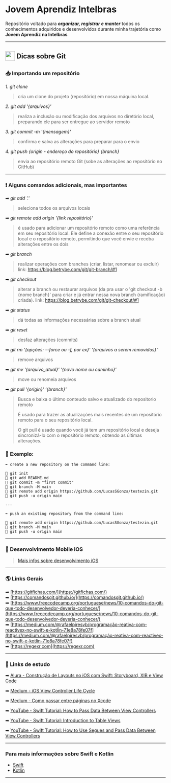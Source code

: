 # Jovem Aprendiz Intelbras

Repositório voltado para ***organizar, registrar e manter*** todos os conhecimentos adquiridos e desenvolvidos durante minha trajetória como **Jovem Aprendiz na Intelbras**

---

## <img src='https://git-scm.com/images/logos/downloads/Git-Icon-1788C.svg' width='30px' align='center' style='padding-bottom:5px'/> Dicas sobre Git

### 📥 Importando um repositório

*1. git clone*
> cria um clone do projeto (repositório) em nossa máquina local.

*2. git add '{arquivos}'*
> realiza a inclusão ou modificação dos arquivos no diretório local, preparando ele para ser entregue ao servidor remoto

*3. git commit -m '{mensagem}'*
> confirma e salva as alterações para preparar para o envio

*4. git push {origin - endereço do repositório} {branch}*
> envia ao repositório remoto Git (sobe as alterações ao repositório no GitHub)

---

### ❗ Alguns comandos adicionais, mas importantes

➡ *git add '.'*
> seleciona todos os arquivos locais 

➡ *git remote add origin '{link repositório}'* 
> é usado para adicionar um repositório remoto como uma referência em seu repositório local. Ele define a conexão entre o seu repositório local e o repositório remoto, permitindo que você envie e receba alterações entre os dois

➡ *git branch*
> realizar operações com branches (criar, listar, renomear ou excluir) 
> link: https://blog.betrybe.com/git/git-branch/#1

➡ *git checkout*
> alterar a branch ou restaurar arquivos (da pra usar o 'git checkout -b {nome branch}' para criar e já entrar nessa nova branch (ramificação) criada).
> link: https://blog.betrybe.com/git/git-checkout/#1
 
➡ *git status*
> dá todas as informações necessárias sobre a branch atual

➡ *git reset*
> desfaz alterações (commits)

➡ *git rm '{opções: --force ou -f, por ex}' '{arquivos a serem removidos}'*
> remove arquivos

➡ *git mv '{arquivo_atual}' '{novo nome ou caminho}'*
> move ou renomeia arquivos

➡ *git pull '{origin}' '{branch}'*
> Busca e baixa o último conteudo salvo e atualizado do repositorio remoto 
> 
> É usado para trazer as atualizações mais recentes de um repositório remoto para o seu repositório local. 
> 
> O git pull é usado quando você já tem um repositório local e deseja sincronizá-lo com o repositório remoto, obtendo as últimas alterações.

### 📘 Exemplo:
```
➡ create a new repository on the command line:

🔸 git init
🔸 git add README.md
🔸 git commit -m "first commit"
🔸 git branch -M main
🔸 git remote add origin https://github.com/LucasSGonza/testezin.git
🔸 git push -u origin main

---

➡ push an existing repository from the command line:

🔸 git remote add origin https://github.com/LucasSGonza/testezin.git
🔸 git branch -M main
🔸 git push -u origin main
```
---
### 📱 Desenvolvimento Mobile iOS

>[Mais infos sobre desenvolvimento iOS](https://github.com/LucasSGonza/JovemAprendizIntelbras-Lucas/blob/main/AppsComSwift/MyApps/myApps.md)

---

### 🌎 Links Gerais

➡ [https://gitfichas.com/](https://gitfichas.com/)<br>
➡ [https://comandosgit.github.io/](https://comandosgit.github.io/)<br>
➡ [https://www.freecodecamp.org/portuguese/news/10-comandos-do-git-que-todo-desenvolvedor-deveria-conhecer/](https://www.freecodecamp.org/portuguese/news/10-comandos-do-git-que-todo-desenvolvedor-deveria-conhecer/)<br>
➡ [https://medium.com/@rafaelpiresvb/programação-reativa-com-reactivex-no-swift-e-kotlin-71e8a78fe07f](https://medium.com/@rafaelpiresvb/programação-reativa-com-reactivex-no-swift-e-kotlin-71e8a78fe07f)<br>
➡ [https://regexr.com](https://regexr.com)

---

### 📖 Links de estudo

➡ [Alura - Construção de Layouts no iOS com Swift: Storyboard, XIB e View Code](https://www.alura.com.br/artigos/ios-swift-diferencas-construcao-layouts-storyboard-xib-view-code?gclid=CjwKCAjwp6CkBhB_EiwAlQVyxTN_Ww64Fd-mqoph6pqmOBo-G1BNj3CfPyQqXxegOwGjbAr8yUsJPBoCj5kQAvD_BwE)

➡ [Medium - iOS View Controller Life Cycle](https://medium.com/good-morning-swift/ios-view-controller-life-cycle-2a0f02e74ff5)

➡ [Medium - Como passar entre páginas no Xcode](https://caiocnoronha.medium.com/como-passar-entre-p%C3%A1ginas-no-xcode-f7613820d912)

➡ [YouTube - Swift Tutorial: How to Pass Data Between View Controllers](https://www.youtube.com/watch?v=XzyF36Wun3U)

➡ [YouTube - Swift Tutorial: Introduction to Table Views](https://www.youtube.com/watch?v=DxCydBmOqXU)

➡ [YouTube - Swift Tutorial: How to Use Segues and Pass Data Between View Controllers](https://www.youtube.com/watch?v=09TeUXjzpKs)

---
### Para mais informações sobre **Swift** e **Kotlin**
- [Swift](https://github.com/LucasSGonza/JovemAprendizIntelbras-Lucas/tree/main/Swift)
- [Kotlin](https://github.com/LucasSGonza/JovemAprendizIntelbras-Lucas/tree/main/Kotlin)
---
